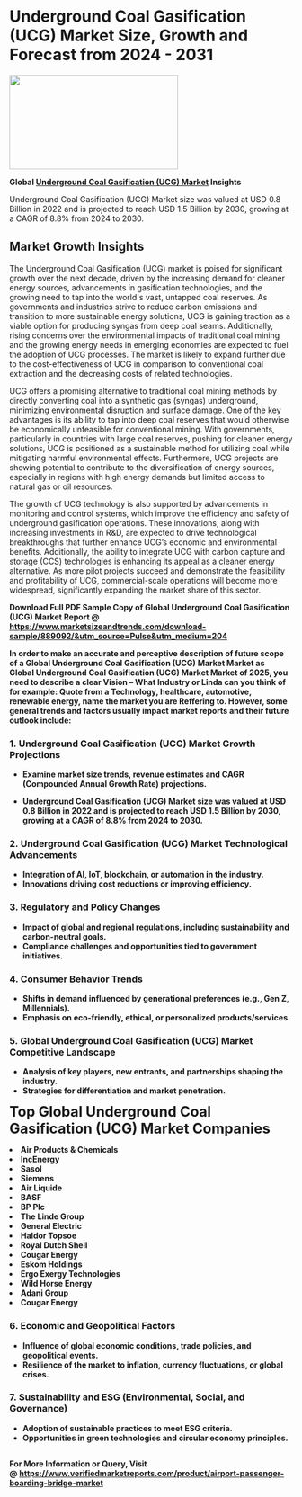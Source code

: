 <H1>Underground Coal Gasification (UCG) Market Size, Growth and Forecast from 2024 - 2031</H1><img class="aligncenter size-medium wp-image-584254" src="https://thirdeyenews.in/wp-content/uploads/2024/09/Global-Market-Research-300x168.jpeg" alt="" width="300" height="168" /><p><strong>Global&nbsp;<a href="https://www.marketsizeandtrends.com/download-sample/889092/&amp;utm_source=Pulse&amp;utm_medium=204">Underground Coal Gasification (UCG) Market</a> Insights</strong></p><p>Underground Coal Gasification (UCG) Market size was valued at USD 0.8 Billion in 2022 and is projected to reach USD 1.5 Billion by 2030, growing at a CAGR of 8.8% from 2024 to 2030.</p><p><h2>Market Growth Insights</h2> <p>The Underground Coal Gasification (UCG) market is poised for significant growth over the next decade, driven by the increasing demand for cleaner energy sources, advancements in gasification technologies, and the growing need to tap into the world's vast, untapped coal reserves. As governments and industries strive to reduce carbon emissions and transition to more sustainable energy solutions, UCG is gaining traction as a viable option for producing syngas from deep coal seams. Additionally, rising concerns over the environmental impacts of traditional coal mining and the growing energy needs in emerging economies are expected to fuel the adoption of UCG processes. The market is likely to expand further due to the cost-effectiveness of UCG in comparison to conventional coal extraction and the decreasing costs of related technologies.</p> <p><strong></strong></p> <p>UCG offers a promising alternative to traditional coal mining methods by directly converting coal into a synthetic gas (syngas) underground, minimizing environmental disruption and surface damage. One of the key advantages is its ability to tap into deep coal reserves that would otherwise be economically unfeasible for conventional mining. With governments, particularly in countries with large coal reserves, pushing for cleaner energy solutions, UCG is positioned as a sustainable method for utilizing coal while mitigating harmful environmental effects. Furthermore, UCG projects are showing potential to contribute to the diversification of energy sources, especially in regions with high energy demands but limited access to natural gas or oil resources.</p> <p>The growth of UCG technology is also supported by advancements in monitoring and control systems, which improve the efficiency and safety of underground gasification operations. These innovations, along with increasing investments in R&D, are expected to drive technological breakthroughs that further enhance UCG’s economic and environmental benefits. Additionally, the ability to integrate UCG with carbon capture and storage (CCS) technologies is enhancing its appeal as a cleaner energy alternative. As more pilot projects succeed and demonstrate the feasibility and profitability of UCG, commercial-scale operations will become more widespread, significantly expanding the market share of this sector.</p> <p><strong></p><p><span class=""><strong>Download Full PDF Sample Copy of Global Underground Coal Gasification (UCG) Market Report</strong> @ <a href="https://www.marketsizeandtrends.com/download-sample/889092/&amp;utm_source=Pulse&amp;utm_medium=204" target="_blank">https://www.marketsizeandtrends.com/download-sample/889092/&amp;utm_source=Pulse&amp;utm_medium=204</a></span></p><p>In order to make an accurate and perceptive description of future scope of a Global&nbsp;Underground Coal Gasification (UCG) Market Market as Global&nbsp;Underground Coal Gasification (UCG) Market Market of 2025, you need to describe a clear Vision &ndash; What Industry or Linda can you think of for example: Quote from a Technology, healthcare, automotive, renewable energy, name the market you are Reffering to. However, some general trends and factors usually impact market reports and their future outlook include:</p><h3>1.&nbsp;<strong>Underground Coal Gasification (UCG) Market Growth Projections</strong></h3><ul><li>Examine market size trends, revenue estimates and CAGR (Compounded Annual Growth Rate) projections.</li><li><p>Underground Coal Gasification (UCG) Market size was valued at USD 0.8 Billion in 2022 and is projected to reach USD 1.5 Billion by 2030, growing at a CAGR of 8.8% from 2024 to 2030.</p></li></ul><h3>2.&nbsp;<strong>Underground Coal Gasification (UCG) Market Technological Advancements</strong></h3><ul><li>Integration of AI, IoT, blockchain, or automation in the industry.</li><li>Innovations driving cost reductions or improving efficiency.</li></ul><h3>3.&nbsp;<strong>Regulatory and Policy Changes</strong></h3><ul><li>Impact of global and regional regulations, including sustainability and carbon-neutral goals.</li><li>Compliance challenges and opportunities tied to government initiatives.</li></ul><h3>4.&nbsp;<strong>Consumer Behavior Trends</strong></h3><ul><li>Shifts in demand influenced by generational preferences (e.g., Gen Z, Millennials).</li><li>Emphasis on eco-friendly, ethical, or personalized products/services.</li></ul><h3>5.&nbsp;<strong>Global Underground Coal Gasification (UCG) Market Competitive Landscape</strong></h3><ul><li>Analysis of key players, new entrants, and partnerships shaping the industry.</li><li>Strategies for differentiation and market penetration.</li></ul><p data-pm-slice="1 1 []"><span style="color: inherit; font-family: inherit; font-size: 25px;">Top Global Underground Coal Gasification (UCG) Market Companies</span></p><div class="" data-test-id=""><p><li>Air Products & Chemicals</li><li> IncEnergy</li><li> Sasol</li><li> Siemens</li><li> Air Liquide</li><li> BASF</li><li> BP Plc</li><li> The Linde Group</li><li> General Electric</li><li> Haldor Topsoe</li><li> Royal Dutch Shell</li><li> Cougar Energy</li><li> Eskom Holdings</li><li> Ergo Exergy Technologies</li><li> Wild Horse Energy</li><li> Adani Group</li><li> Cougar Energy</li></p></div><h3>6.&nbsp;<strong>Economic and Geopolitical Factors</strong></h3><ul><li>Influence of global economic conditions, trade policies, and geopolitical events.</li><li>Resilience of the market to inflation, currency fluctuations, or global crises.</li></ul><h3>7.&nbsp;<strong>Sustainability and ESG (Environmental, Social, and Governance)</strong></h3><ul><li>Adoption of sustainable practices to meet ESG criteria.</li><li>Opportunities in green technologies and circular economy principles.</li></ul><h2><strong style="font-size: 14px;">For More Information or Query, Visit @&nbsp;</strong><a style="background-color: #ffffff; font-size: 14px;" href="https://www.marketsizeandtrends.com/report/underground-coal-gasification-ucg-market-/" target="_blank">https://www.verifiedmarketreports.com/product/airport-passenger-boarding-bridge-market</a></h2>
